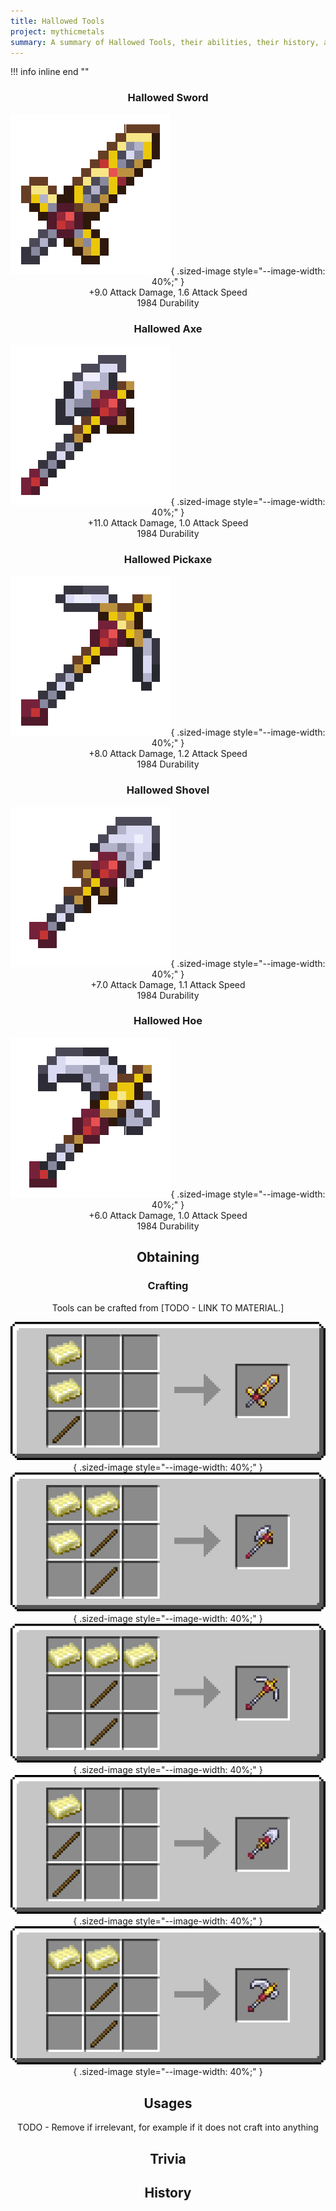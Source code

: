 ```yaml
---
title: Hallowed Tools
project: mythicmetals
summary: A summary of Hallowed Tools, their abilities, their history, and how to craft them.
---
```


!!! info inline end ""
    <center class=tooltip>
    <h3>**Hallowed Sword**</h3>
    ![WRITE ALT TEXT HERE](../../assets/mythicmetals/hallowed_sword.png){ .sized-image style="--image-width: 40%;" }<br>
    +9.0 Attack Damage, 1.6 Attack Speed<br>
    1984 Durability<br>
    <h3>**Hallowed Axe**</h3>
    ![WRITE ALT TEXT HERE](../../assets/mythicmetals/hallowed_axe.png){ .sized-image style="--image-width: 40%;" }<br>
    +11.0 Attack Damage, 1.0 Attack Speed<br>
    1984 Durability<br>
    <h3>**Hallowed Pickaxe**</h3>
    ![WRITE ALT TEXT HERE](../../assets/mythicmetals/hallowed_pickaxe.png){ .sized-image style="--image-width: 40%;" }<br>
    +8.0 Attack Damage, 1.2 Attack Speed<br>
    1984 Durability<br>
    <h3>**Hallowed Shovel**</h3>
    ![WRITE ALT TEXT HERE](../../assets/mythicmetals/hallowed_shovel.png){ .sized-image style="--image-width: 40%;" }<br>
    +7.0 Attack Damage, 1.1 Attack Speed<br>
    1984 Durability<br>
    <h3>**Hallowed Hoe**</h3>
    ![WRITE ALT TEXT HERE](../../assets/mythicmetals/hallowed_hoe.png){ .sized-image style="--image-width: 40%;" }<br>
    +6.0 Attack Damage, 1.0 Attack Speed<br>
    1984 Durability<br>

## Obtaining

### Crafting

Tools can be crafted from [TODO - LINK TO MATERIAL.]

![Image of the recipe for Hallowed Sword](../../assets/mythicmetals/recipes/tools/hallowed_sword.png){ .sized-image style="--image-width: 40%;" }
![Image of the recipe for Hallowed Axe](../../assets/mythicmetals/recipes/tools/hallowed_axe.png){ .sized-image style="--image-width: 40%;" }
![Image of the recipe for Hallowed Pickaxe](../../assets/mythicmetals/recipes/tools/hallowed_pickaxe.png){ .sized-image style="--image-width: 40%;" }
![Image of the recipe for Hallowed Shovel](../../assets/mythicmetals/recipes/tools/hallowed_shovel.png){ .sized-image style="--image-width: 40%;" }
![Image of the recipe for Hallowed Hoe](../../assets/mythicmetals/recipes/tools/hallowed_hoe.png){ .sized-image style="--image-width: 40%;" }

## Usages

TODO - Remove if irrelevant, for example if it does not craft into anything

## Trivia

## History

